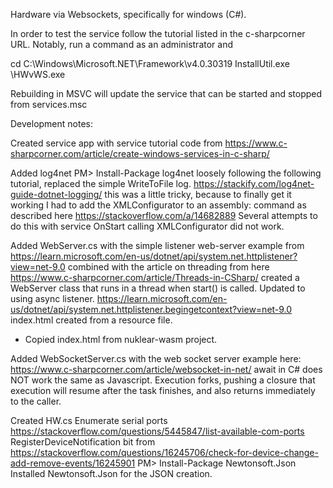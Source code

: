 Hardware via Websockets, specifically for windows (C#).

In order to test the service follow the tutorial listed in the c-sharpcorner URL.
Notably, run a command as an administrator and

cd C:\Windows\Microsoft.NET\Framework\v4.0.30319
InstallUtil.exe <PATH>\HWvWS.exe

Rebuilding in MSVC will update the service that can be started and stopped from
services.msc


Development notes:

Created service app
  with service tutorial code from 
    https://www.c-sharpcorner.com/article/create-windows-services-in-c-sharp/

Added log4net
  PM> Install-Package log4net
  loosely following the following tutorial, replaced the simple WriteToFile log.
    https://stackify.com/log4net-guide-dotnet-logging/
  this was a little tricky, because to finally get it working I had to add the
  XMLConfigurator to an assembly: command as described here
    https://stackoverflow.com/a/14682889
  Several attempts to do this with service OnStart calling XMLConfigurator did not work.

Added WebServer.cs 
  with the simple listener web-server example from
    https://learn.microsoft.com/en-us/dotnet/api/system.net.httplistener?view=net-9.0
  combined with the article on threading from here
    https://www.c-sharpcorner.com/article/Threads-in-CSharp/
  created a WebServer class that runs in a thread when start() is called.
  Updated to using async listener.
    https://learn.microsoft.com/en-us/dotnet/api/system.net.httplistener.begingetcontext?view=net-9.0
  index.html created from a resource file.

* Copied index.html from nuklear-wasm project. 


Added WebSocketServer.cs
  with the web socket server example here:
    https://www.c-sharpcorner.com/article/websocket-in-net/
  await in C# does NOT work the same as Javascript.
  Execution forks, pushing a closure that execution will resume after the task finishes, and
  also returns immediately to the caller.

Created HW.cs
  Enumerate serial ports
    https://stackoverflow.com/questions/5445847/list-available-com-ports
  RegisterDeviceNotification bit from
    https://stackoverflow.com/questions/16245706/check-for-device-change-add-remove-events/16245901
  PM> Install-Package Newtonsoft.Json
  Installed Newtonsoft.Json for the JSON creation.
  

